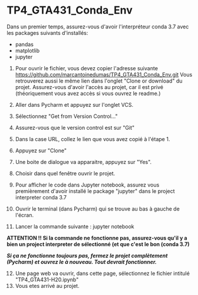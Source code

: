 # TP4_GTA431_Conda_Env

Dans un premier temps, assurez-vous d'avoir l'interpréteur conda 3.7 avec les packages suivants d'installés:
  - pandas
  - matplotlib
  - jupyter

1. Pour ouvrir le fichier, vous devez copier l'adresse suivante https://github.com/marcantoinedumas/TP4_GTA431_Conda_Env.git
Vous retrouverez aussi le même lien dans l'onglet "Clone or download" du projet.
Assurez-vous d'avoir l'accès au projet, car il est privé (théoriquement vous avez accès si vous ouvrez le readme.)

2. Aller dans Pycharm et appuyez sur l'onglet VCS.
3. Sélectionnez "Get from Version Control..."
4. Assurez-vous que le version control est sur "Git"
5. Dans la case URL, collez le lien que vous avez copié à l'étape 1.
6. Appuyez sur "Clone"
7. Une boite de dialogue va apparaitre, appuyez sur "Yes".
8. Choisir dans quel fenêtre ouvrir le projet.
9. Pour afficher le code dans Jupyter notebook, assurez vous premièrement d'avoir installé le package "jupyter" dans le project interpreter conda 3.7
10. Ouvrir le terminal (dans Pycharm) qui se trouve au bas à gauche de l'écran.
11. Lancer la commande suivante : jupyter notebook

**ATTENTION !! Si la commande ne fonctionne pas, assurez-vous qu'il y a bien un project interpreter de sélectionné (et que c'est le bon (conda 3.7)**

***Si ça ne fonctionne toujours pas, fermez le projet complètement (Pycharm) et ouvrez le à nouveau. Tout devrait fonctionner.***

12. Une page web va ouvrir, dans cette page, sélectionnez le fichier intitulé "TP4_GTA431-H20.ipynb"
11. Vous etes arrivé au projet.
